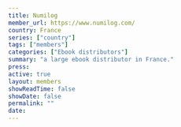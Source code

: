```yaml
---
title: Numilog
member_url: https://www.numilog.com/
country: France
series: ["country"] 
tags: ["members"]
categories: ["Ebook distributors"]
summary: "a large ebook distributor in France."
press:
active: true
layout: members 
showReadTime: false
showDate: false
permalink: ""
date: 
---
```

